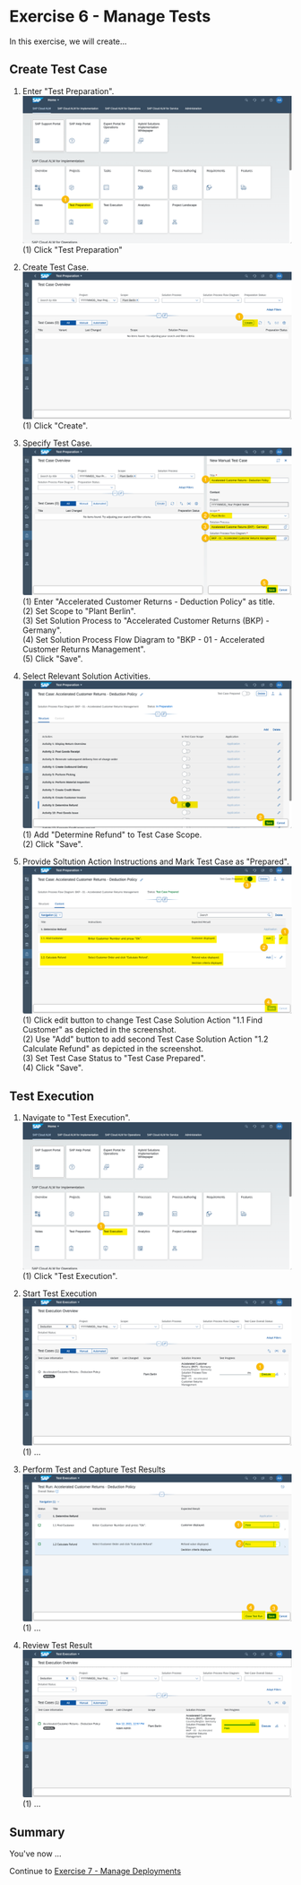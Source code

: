 # Exercise 6 - Manage Tests

In this exercise, we will create...

## Create Test Case

1. Enter "Test Preparation".
<br> ![](2021-11-12-09-59-27.png)
<br> (1) Click "Test Preparation"

2. Create Test Case.
<br> ![](2021-11-12-09-59-40.png)
<br> (1) Click "Create".

3. Specify Test Case.
<br> ![](2021-11-12-09-59-52.png)
<br> (1) Enter "Accelerated Customer Returns - Deduction Policy" as title.
<br> (2) Set Scope to "Plant Berlin".
<br> (3) Set Solution Process to "Accelerated Customer Returns (BKP) - Germany".
<br> (4) Set Solution Process Flow Diagram to "BKP - 01 - Accelerated Customer Returns Management". 
<br> (5) Click "Save".

1. Select Relevant Solution Activities.
<br> ![](2021-11-12-10-00-05.png)
<br> (1) Add "Determine Refund" to Test Case Scope.
<br> (2) Click "Save".

5. Provide Soltution Action Instructions and Mark Test Case as "Prepared".
<br> ![](2021-11-12-10-00-17.png)
<br> (1) Click edit button to change Test Case Solution Action "1.1 Find Customer" as depicted in the screenshot. 
<br> (2) Use "Add" button to add second Test Case Solution Action "1.2 Calculate Refund" as depicted in the screenshot.
<br> (3) Set Test Case Status to "Test Case Prepared".
<br> (4) Click "Save".

## Test Execution

1. Navigate to "Test Execution".
<br> ![](2021-11-12-13-35-14.png)
<br> (1) Click "Test Execution".

2. Start Test Execution
<br> ![](2021-11-12-13-35-43.png)
<br> (1) ...

3. Perform Test and Capture Test Results
<br> ![](2021-11-12-13-36-32.png)
<br> (1) ...

4. Review Test Result
<br> ![](2021-11-12-13-37-09.png)
<br> (1) ...

## Summary

You've now ...

Continue to [Exercise 7 - Manage Deployments](../ex7/README.md)
